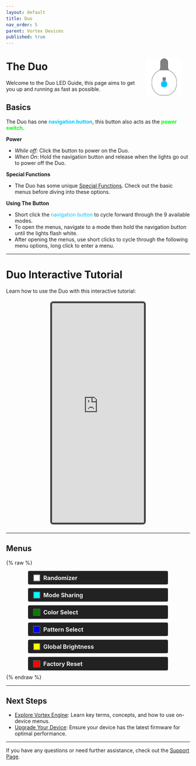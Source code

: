 ```yaml
---
layout: default
title: Duo
nav_order: 5
parent: Vortex Devices
published: true
---
```


<style>
.device-icon {
   margin: 20px auto;
   width: 20%;
   height: auto;
}

.white { background-color: rgba(255, 255, 255); }
.cyan { background-color: rgba(0, 255, 255); }
.purple { background-color: rgba(128, 0, 128); }
.green { background-color: rgba(0, 128, 0); }
.blue { background-color: rgba(0, 0, 255); }
.yellow { background-color: rgba(255, 255, 0); }
.red { background-color: rgba(255, 0, 0); }

.rounded-box { 
   display: inline-block;
   width: 16px;
   height: 16px;
   margin-right: 8px;
   margin-left: 5px;
   border-radius: 2px;
   border: 2px solid #555;
   vertical-align: middle;
}

.color-list-entry {
   display: flex;
   align-items: center;
   font-size: 16px;
   font-weight: bold;
   margin-bottom: 10px; /* Remove bottom margin for seamless transition */
   padding: 8px;
   border: 1px solid #333;
   border-bottom: none; /* Remove bottom border */
   border-radius: 4px; /* Round top corners only */
   background-color: #222; /* Darker background */
   color: #eee; /* Light text for contrast */
   transition: background-color 0.3s; /* Smooth background color transition */
}

.color-list-entry:hover {
   background-color: #2a2a2a; /* Slightly lighter on hover */
}

.color-list-entry + div {
   margin-top: 0; /* Remove top margin for seamless transition */
   margin-bottom: 16px;
   padding-left: 30px;
   font-size: 18px;
   line-height: 1.5;
   padding: 10px;
   border: 1px solid #333;
   border-top: none; /* Remove top border */
   border-radius: 0 0 4px 4px; /* Round bottom corners only */
   background-color: #333; /* Dark background for text */
   color: #ccc; /* Light text for readability */
   transition: background-color 0.3s; /* Smooth background color transition */
}

.color-list-entry + div:hover {
   background-color: #3a3a3a; /* Slightly lighter on hover */
}

.menu-wrapper {
   padding-left: 60px;
   padding-right: 60px;
}

/* Scoped link styles within the menu section */
.menu-wrapper a {
   text-decoration: none; /* Remove default link styling */
   color: inherit; /* Inherit color from parent */
   display: block; /* Ensures the link covers the whole section */
}

.device-icon {
   margin: 20px;
   width: 20%;
   height: 20%;
}
</style>

<img align="right" width="" height="220" class="device-icon" src="assets/images/duo-logo-button-square-512.png">

# The Duo

Welcome to the Duo LED Guide, this page aims to get you up and running as fast as possible.

## Basics

  The Duo has one <strong style="color: #00c6ff">navigation button</strong>, this button also acts as the <strong style="color: #00ff00;">power switch</strong>.

**Power**

- _While off:_ Click the button to power on the Duo.
- _When On_: Hold the navigation button and release when the lights go out to power off the Duo.

**Special Functions**

- The Duo has some unique <a href="duo_special_functions_guide.html">Special Functions</a>. Check out the basic menus before diving into these options.

**Using The Button**

- Short click the <span style="color: #00c6ff">navigation button</span> to cycle forward through the 9 available modes.
- To open the menus, navigate to a mode then hold the navigation button until the lights flash white.
- After opening the menus, use short clicks to cycle through the following menu options, long click to enter a menu.

---

# Duo Interactive Tutorial

Learn how to use the Duo with this interactive tutorial:

<div style="text-align: center; margin: 20px 0;">
  <iframe 
    src="https://opensourcelightshows.github.io/DuoTutorial/" 
    width="50%" 
    height="600" 
    style="border: 5px solid #444; border-radius: 8px;"
    title="Duo Tutorial"
    allowfullscreen>
  </iframe>
</div>

---

## Menus

{% raw %}
<div class="menu-wrapper">
<a href="randomizer_menu.html">
  <div class="color-list-entry"><span class="rounded-box white"></span>Randomizer</div>
</a>

<a href="mode_sharing_menu.html">
  <div class="color-list-entry"><span class="rounded-box cyan"></span>Mode Sharing</div>
</a>

<a href="color_select_menu.html">
  <div class="color-list-entry"><span class="rounded-box green"></span>Color Select</div>
</a>

<a href="pattern_select_menu.html">
  <div class="color-list-entry"><span class="rounded-box blue"></span>Pattern Select</div>
</a>

<a href="global_brightness_menu.html">
  <div class="color-list-entry"><span class="rounded-box yellow"></span>Global Brightness</div>
</a>

<a href="factory_reset_menu.html">
  <div class="color-list-entry"><span class="rounded-box red"></span>Factory Reset</div>
</a>
</div>
{% endraw %}

---

## Next Steps
<div class="next-steps">
  <ul>
    <li><a href="basic_usage.html">Explore Vortex Engine</a>: Learn key terms, concepts, and how to use on-device menus.</li>
    <li><a href="duo_connecting_or_upgrading_guide.html">Upgrade Your Device</a>: Ensure your device has the latest firmware for optimal performance.</li>
  </ul>
</div>

---

If you have any questions or need further assistance, check out the [Support Page](support.html).




